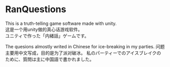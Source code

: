 # RanQuestions
This is a truth-telling game software made with unity.   
这是一个用unity做的真心话游戏软件。  
ユニティで作った「内緒話」ゲームです。  

The quesions almostly writed in Chinese for ice-breaking in my parties.
问题主要用中文写成，目的是为了派对破冰。
私のパーティーでのアイスブレイクのために、質問は主に中国語で書かれました。


